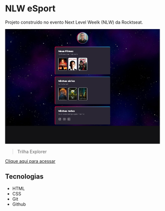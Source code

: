 # NLW eSport

Projeto construido no evento Next Level Weelk (NLW) da Rocktseat.

![preview](./.github/preview.png)

> Trilha Explorer


[Clique aqui para acessar](https://joaquim7.github.io/NLW/)

## Tecnologias

- HTML
- CSS
- Git  
- Github
